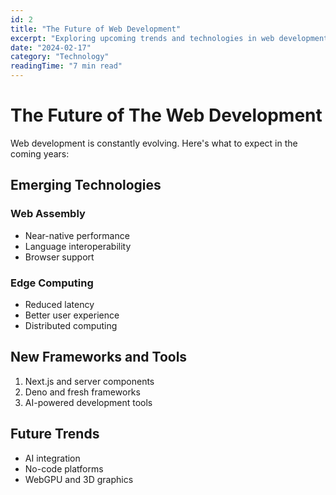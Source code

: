 ```yaml
---
id: 2
title: "The Future of Web Development"
excerpt: "Exploring upcoming trends and technologies in web development."
date: "2024-02-17"
category: "Technology"
readingTime: "7 min read"
---
```


# The Future of The Web Development 

Web development is constantly evolving. Here's what to expect in the coming years:

## Emerging Technologies

### Web Assembly
- Near-native performance
- Language interoperability
- Browser support

### Edge Computing
- Reduced latency
- Better user experience
- Distributed computing

## New Frameworks and Tools

1. Next.js and server components
2. Deno and fresh frameworks
3. AI-powered development tools

## Future Trends

- AI integration
- No-code platforms
- WebGPU and 3D graphics
